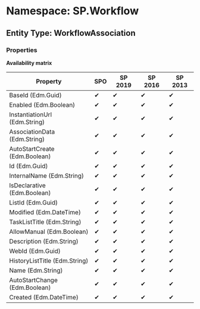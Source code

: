 # Namespace: SP.Workflow
## Entity Type: WorkflowAssociation

### Properties

**Availability matrix**

Property | SPO | SP 2019 | SP 2016 | SP 2013
----------|-----|---------|---------|--------
BaseId (Edm.Guid) | ✔ | ✔ | ✔ | ✔
Enabled (Edm.Boolean) | ✔ | ✔ | ✔ | ✔
InstantiationUrl (Edm.String) | ✔ | ✔ | ✔ | ✔
AssociationData (Edm.String) | ✔ | ✔ | ✔ | ✔
AutoStartCreate (Edm.Boolean) | ✔ | ✔ | ✔ | ✔
Id (Edm.Guid) | ✔ | ✔ | ✔ | ✔
InternalName (Edm.String) | ✔ | ✔ | ✔ | ✔
IsDeclarative (Edm.Boolean) | ✔ | ✔ | ✔ | ✔
ListId (Edm.Guid) | ✔ | ✔ | ✔ | ✔
Modified (Edm.DateTime) | ✔ | ✔ | ✔ | ✔
TaskListTitle (Edm.String) | ✔ | ✔ | ✔ | ✔
AllowManual (Edm.Boolean) | ✔ | ✔ | ✔ | ✔
Description (Edm.String) | ✔ | ✔ | ✔ | ✔
WebId (Edm.Guid) | ✔ | ✔ | ✔ | ✔
HistoryListTitle (Edm.String) | ✔ | ✔ | ✔ | ✔
Name (Edm.String) | ✔ | ✔ | ✔ | ✔
AutoStartChange (Edm.Boolean) | ✔ | ✔ | ✔ | ✔
Created (Edm.DateTime) | ✔ | ✔ | ✔ | ✔

